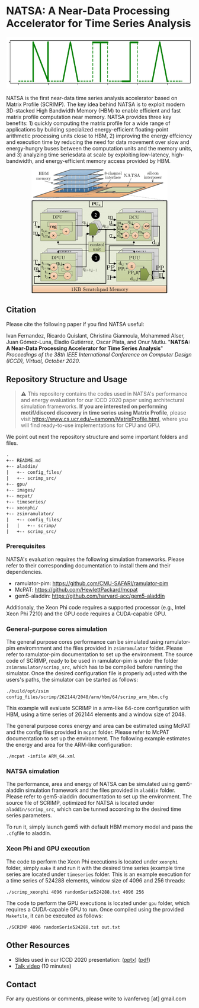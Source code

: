 # NATSA: A Near-Data Processing Accelerator for Time Series Analysis

<p align="center">
  <img width="722" height="140" src="https://github.com/CMU-SAFARI/NATSA/blob/main/images/natsa_logo.png">
</p>

NATSA is the first near-data time series analysis accelerator based on Matrix Profile (SCRIMP). The key idea behind NATSA is to exploit modern 3D-stacked High Bandwidth Memory (HBM) to enable efficient and fast matrix profile computation near memory. NATSA provides three key benefits: 1) quickly computing the matrix profile for a wide range of applications by building specialized energy-efficient floating-point arithmetic processing units close to HBM, 2) improving the energy effciency and execution time by reducing the need for data movement over slow and energy-hungry buses between the computation units and the memory units, and 3) analyzing time seriesdata at scale by exploiting low-latency, high-bandwidth, and energy-efficient memory access provided by HBM.

<p align="center">
  <img width="368" height="335" src="https://github.com/CMU-SAFARI/NATSA/blob/main/images/natsa_diagram.png">
</p>


## Citation

Please cite the following paper if you find NATSA useful:

Ivan Fernandez, Ricardo Quislant, Christina Giannoula, Mohammed Alser, Juan Gómez-Luna, Eladio Gutiérrez, Oscar Plata, and Onur Mutlu.
"**NATSA: A Near-Data Processing Accelerator for Time Series Analysis**"
*Proceedings of the 38th IEEE International Conference on Computer Design (ICCD), Virtual, October 2020*.


## Repository Structure and Usage


> :warning: This repository contains the codes used in NATSA's performance and energy evaluation for our ICCD 2020 paper using architectural simulation frameworks. **If you are interested on performing motif/discord discovery in time series using Matrix Profile**, please visit https://www.cs.ucr.edu/~eamonn/MatrixProfile.html, where you will find ready-to-use implementations for CPU and GPU.

We point out next the repository structure and some important folders and files.
```
.
+-- README.md
+-- aladdin/
|   +-- config_files/
|   +-- scrimp_src/
+-- gpu/
+-- images/
+-- mcpat/
+-- timeseries/
+-- xeonphi/
+-- zsimramulator/
|   +-- config_files/
|	|	+-- scrimp/
|   +-- scrimp_src/
```

### Prerequisites

NATSA's evaluation requires the following simulation frameworks. Please refer to their corresponding documentation to install them and their dependencies. 
* ramulator-pim: https://github.com/CMU-SAFARI/ramulator-pim
* McPAT: https://github.com/HewlettPackard/mcpat
* gem5-aladdin: https://github.com/harvard-acc/gem5-aladdin


Additionaly, the Xeon Phi code requires a supported processor (e.g., Intel Xeon Phi 7210) and the GPU code requires a CUDA-capable GPU.

### General-purpose cores simulation

The general purpose cores performance can be simulated using ramulator-pim enviromnment and the files provided in `zsimramulator` folder. Please refer to ramulator-pim documentation to set up the environment. The source code of SCRIMP, ready to be used in ramulator-pim is under the folder `zsimramulator/scrimp_src`, which has to be compiled before running the simulator. Once the desired configuration file is properly adjusted with the users's paths, the simulator can be started as follows:

```
./build/opt/zsim config_files/scrimp/262144/2048/arm/hbm/64/scrimp_arm_hbm.cfg
```
This example will evaluate SCRIMP in a arm-like 64-core configuration with HBM, using a time series of 262144 elements and a window size of 2048.

The general purpose cores energy and area can be estimated using McPAT and the config files provided in `mcpat` folder. Please refer to McPAT documentation to set up the environment. The following example estimates the energy and area for the ARM-like configuration:

```
./mcpat -infile ARM_64.xml
```


### NATSA simulation

The performance, area and energy of NATSA can be simulated using gem5-aladdin simulation framework and the files provided in `aladdin` folder. Please refer to gem5-aladdin documentation to set up the environment. The source file of SCRIMP, optimized for NATSA is located under `aladdin/scrimp_src`, which can be tunned according to the desired time series parameters.

To run it, simply launch gem5 with default HBM memory model and pass the `.cfg`file to aladdin.


### Xeon Phi and GPU execution

The code to perform the Xeon Phi executions is located under `xeonphi` folder, simply `make` it and run it with the desired time series (example time series are located under `timeseries` folder. This is an example execution for a time series of 524288 elements, window size of 4096 and 256 threads:

```
./scrimp_xeonphi 4096 randomSerie524288.txt 4096 256
```

The code to perform the GPU executions is located under `gpu` folder, which requires a CUDA-capable GPU to run. Once compiled using the provided `Makefile`, it can be executed as follows:

```
./SCRIMP 4096 randomSerie524288.txt out.txt
```

## Other Resources

* Slides used in our ICCD 2020 presentation: (<a href="https://people.inf.ethz.ch/omutlu/pub/NATSA_time-series-analysis-near-data_iccd20-talk.pptx" target="_blank">pptx</a>) (<a href="https://people.inf.ethz.ch/omutlu/pub/NATSA_time-series-analysis-near-data_iccd20-talk.pdf" target="_blank">pdf</a>)
* <a href="https://www.youtube.com/embed/PwhtSAVa_W4" target="_blank">Talk video</a> (10 minutes)

## Contact

For any questions or comments, please write to ivanferveg [at] gmail.com
